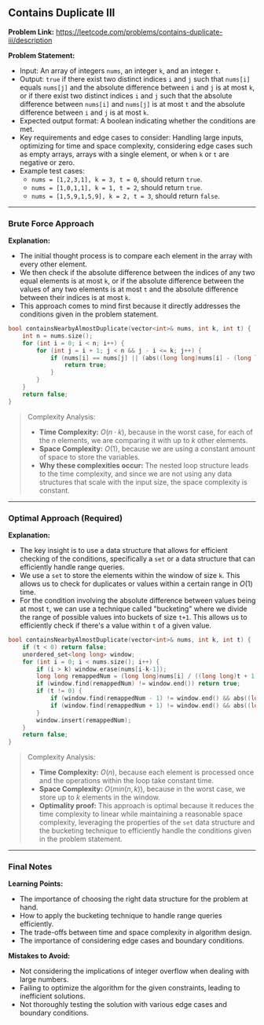 ## Contains Duplicate III

**Problem Link:** https://leetcode.com/problems/contains-duplicate-iii/description

**Problem Statement:**
- Input: An array of integers `nums`, an integer `k`, and an integer `t`.
- Output: `true` if there exist two distinct indices `i` and `j` such that `nums[i]` equals `nums[j]` and the absolute difference between `i` and `j` is at most `k`, or if there exist two distinct indices `i` and `j` such that the absolute difference between `nums[i]` and `nums[j]` is at most `t` and the absolute difference between `i` and `j` is at most `k`.
- Expected output format: A boolean indicating whether the conditions are met.
- Key requirements and edge cases to consider: Handling large inputs, optimizing for time and space complexity, considering edge cases such as empty arrays, arrays with a single element, or when `k` or `t` are negative or zero.
- Example test cases:
  - `nums = [1,2,3,1], k = 3, t = 0`, should return `true`.
  - `nums = [1,0,1,1], k = 1, t = 2`, should return `true`.
  - `nums = [1,5,9,1,5,9], k = 2, t = 3`, should return `false`.

---

### Brute Force Approach

**Explanation:**
- The initial thought process is to compare each element in the array with every other element.
- We then check if the absolute difference between the indices of any two equal elements is at most `k`, or if the absolute difference between the values of any two elements is at most `t` and the absolute difference between their indices is at most `k`.
- This approach comes to mind first because it directly addresses the conditions given in the problem statement.

```cpp
bool containsNearbyAlmostDuplicate(vector<int>& nums, int k, int t) {
    int n = nums.size();
    for (int i = 0; i < n; i++) {
        for (int j = i + 1; j < n && j - i <= k; j++) {
            if (nums[i] == nums[j] || (abs((long long)nums[i] - (long long)nums[j]) <= t && j - i <= k)) {
                return true;
            }
        }
    }
    return false;
}
```

> Complexity Analysis:
> - **Time Complexity:** $O(n \cdot k)$, because in the worst case, for each of the $n$ elements, we are comparing it with up to $k$ other elements.
> - **Space Complexity:** $O(1)$, because we are using a constant amount of space to store the variables.
> - **Why these complexities occur:** The nested loop structure leads to the time complexity, and since we are not using any data structures that scale with the input size, the space complexity is constant.

---

### Optimal Approach (Required)

**Explanation:**
- The key insight is to use a data structure that allows for efficient checking of the conditions, specifically a `set` or a data structure that can efficiently handle range queries.
- We use a `set` to store the elements within the window of size `k`. This allows us to check for duplicates or values within a certain range in $O(1)$ time.
- For the condition involving the absolute difference between values being at most `t`, we can use a technique called "bucketing" where we divide the range of possible values into buckets of size `t+1`. This allows us to efficiently check if there's a value within `t` of a given value.

```cpp
bool containsNearbyAlmostDuplicate(vector<int>& nums, int k, int t) {
    if (t < 0) return false;
    unordered_set<long long> window;
    for (int i = 0; i < nums.size(); i++) {
        if (i > k) window.erase(nums[i-k-1]);
        long long remappedNum = (long long)nums[i] / ((long long)t + 1);
        if (window.find(remappedNum) != window.end()) return true;
        if (t != 0) {
            if (window.find(remappedNum - 1) != window.end() && abs((long long)nums[i] - (long long)((remappedNum - 1) * (t + 1))) <= t) return true;
            if (window.find(remappedNum + 1) != window.end() && abs((long long)nums[i] - (long long)(((remappedNum + 1) * (t + 1)))) <= t) return true;
        }
        window.insert(remappedNum);
    }
    return false;
}
```

> Complexity Analysis:
> - **Time Complexity:** $O(n)$, because each element is processed once and the operations within the loop take constant time.
> - **Space Complexity:** $O(min(n, k))$, because in the worst case, we store up to $k$ elements in the window.
> - **Optimality proof:** This approach is optimal because it reduces the time complexity to linear while maintaining a reasonable space complexity, leveraging the properties of the `set` data structure and the bucketing technique to efficiently handle the conditions given in the problem statement.

---

### Final Notes

**Learning Points:**
- The importance of choosing the right data structure for the problem at hand.
- How to apply the bucketing technique to handle range queries efficiently.
- The trade-offs between time and space complexity in algorithm design.
- The importance of considering edge cases and boundary conditions.

**Mistakes to Avoid:**
- Not considering the implications of integer overflow when dealing with large numbers.
- Failing to optimize the algorithm for the given constraints, leading to inefficient solutions.
- Not thoroughly testing the solution with various edge cases and boundary conditions.